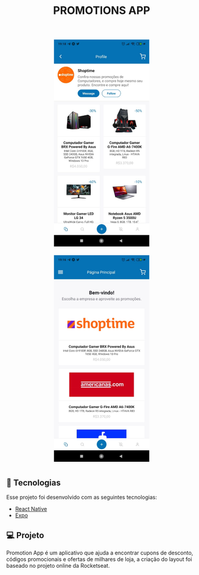 <h1 align="center">
    PROMOTIONS APP
</h1>


<br>

<p align="center">
  <img alt="Frontend" src="./promotion1.jpeg" width="50%" style="padding: 10px">
  <img alt="Frontend" src="./promotion2.jpeg" width="50%" style="padding: 10px">
</p>

## :rocket: Tecnologias

Esse projeto foi desenvolvido com as seguintes tecnologias:

- [React Native](https://facebook.github.io/react-native/)
- [Expo](https://expo.io/)

## 💻 Projeto

Promotion App é um aplicativo que ajuda a encontrar cupons de desconto, códigos promocionais e ofertas de milhares de loja, a criação do layout foi baseado no projeto online da Rocketseat.  
